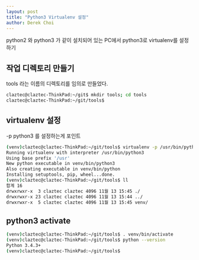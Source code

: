 ```yaml
---
layout: post
title: "Python3 Virtualenv 설정"
author: Derek Choi
---
```

python2 와 python3 가 같이 설치되어 있는 PC에서 python3로 virtualenv를 설정하기

## 작업 디렉토리 만들기
tools 라는 이름의 디렉토리를 임의로 만들었다.

```bash
claztec@claztec-ThinkPad:~/git$ mkdir tools; cd tools
claztec@claztec-ThinkPad:~/git/tools$
```

## virtualenv 설정
-p python3 를 설정하는게 포인트

```bash
(venv)claztec@claztec-ThinkPad:~/git/tools$ virtualenv -p /usr/bin/python3 venv
Running virtualenv with interpreter /usr/bin/python3
Using base prefix '/usr'
New python executable in venv/bin/python3
Also creating executable in venv/bin/python
Installing setuptools, pip, wheel...done.
(venv)claztec@claztec-ThinkPad:~/git/tools$ ll
합계 16
drwxrwxr-x  3 claztec claztec 4096 11월 13 15:45 ./
drwxrwxr-x 23 claztec claztec 4096 11월 13 15:44 ../
drwxrwxr-x  5 claztec claztec 4096 11월 13 15:45 venv/
```

## python3 activate
```bash
(venv)claztec@claztec-ThinkPad:~/git/tools$ . venv/bin/activate
(venv)claztec@claztec-ThinkPad:~/git/tools$ python --version
Python 3.4.3+
(venv)claztec@claztec-ThinkPad:~/git/tools$
```